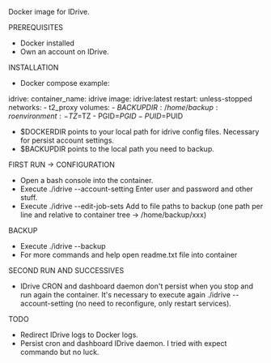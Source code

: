Docker image for IDrive. 

PREREQUISITES
 - Docker installed
 - Own an account on IDrive.

INSTALLATION
 - Docker compose example:

  idrive:
    container_name: idrive
    image: idrive:latest
    restart: unless-stopped  
    networks:
      - t2_proxy
    volumes:
      - $BACKUPDIR:/home/backup:ro
    environment:
      - TZ=$TZ
      - PGID=$PGID
      - PUID=$PUID

 - $DOCKERDIR points to your local path for idrive config files. Necessary for persist account settings. 
 - $BACKUPDIR points to the local path you need to backup. 

FIRST RUN -> CONFIGURATION
 - Open a bash console into the container.
 - Execute ./idrive --account-setting
   Enter user and password and other stuff.
 - Execute ./idrive --edit-job-sets
   Add to file paths to backup (one path per line and relative to container tree -> /home/backup/xxx)

BACKUP
 - Execute ./idrive --backup
 - For more commands and help open readme.txt file into container

SECOND RUN AND SUCCESSIVES
 - IDrive CRON and dashboard daemon don't persist when you stop and run again the container. 
   It's necessary to execute again ./idrive --account-setting (no need to reconfigure, only restart services). 

TODO
 - Redirect IDrive logs to Docker logs. 
 - Persist cron and dashboard IDrive daemon. I tried with expect commando but no luck. 